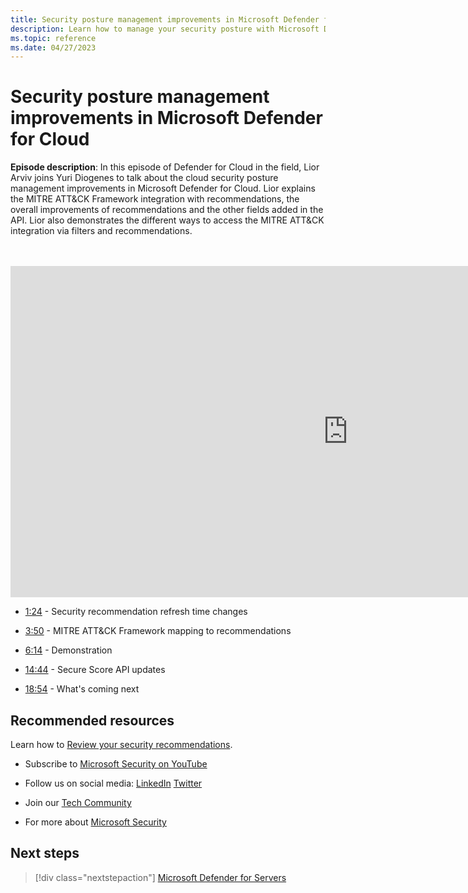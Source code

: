 ```yaml
---
title: Security posture management improvements in Microsoft Defender for Cloud
description: Learn how to manage your security posture with Microsoft Defender for Cloud.
ms.topic: reference
ms.date: 04/27/2023
---
```


# Security posture management improvements in Microsoft Defender for Cloud

**Episode description**: In this episode of Defender for Cloud in the field, Lior Arviv joins Yuri Diogenes to talk about the cloud security posture management improvements in Microsoft Defender for Cloud. Lior explains the MITRE ATT&CK Framework integration with recommendations, the overall improvements of recommendations and the other fields added in the API. Lior also demonstrates the different ways to access the MITRE ATT&CK integration via filters and recommendations.

<br>
<br>
<iframe src="https://aka.ms/docs/player?id=845108fd-e57d-40e0-808a-1239e78a7390" width="1080" height="530" allowFullScreen="true" frameBorder="0"></iframe>

- [1:24](/shows/mdc-in-the-field/defender-for-containers#time=01m24s) - Security recommendation refresh time changes

- [3:50](/shows/mdc-in-the-field/defender-for-containers#time=03m50s) - MITRE ATT&CK Framework mapping to recommendations

- [6:14](/shows/mdc-in-the-field/defender-for-containers#time=06m14s) - Demonstration

- [14:44](/shows/mdc-in-the-field/defender-for-containers#time=14m44s) - Secure Score API updates

- [18:54](/shows/mdc-in-the-field/defender-for-containers#time=18m54s) - What's coming next

## Recommended resources
  
Learn how to [Review your security recommendations](review-security-recommendations.md).

-  Subscribe to [Microsoft Security on YouTube](https://www.youtube.com/redirect?event=video_description&redir_token=QUFFLUhqa0ZoTml2Qm9kZ2pjRzNMUXFqVUwyNl80YVNtd3xBQ3Jtc0trVm9QM2Z0NlpOeC1KSUE2UEd1cVJ5aHQ0MTN6WjJEYmNlOG9rWC1KZ1ZqaTNmcHdOOHMtWXRLSGhUTVBhQlhhYzlUc2xmTHZtaUpkd1c4LUQzLWt1YmRTbkVQVE5EcTJIM0Foc042SGdQZU5acVRJbw&q=https%3A%2F%2Faka.ms%2FSubscribeMicrosoftSecurity)

-  Follow us on social media: 
  [LinkedIn](https://www.youtube.com/redirect?event=video_description&redir_token=QUFFLUhqbFk5TXZuQld2NlpBRV9BQlJqMktYSm95WWhCZ3xBQ3Jtc0tsQU13MkNPWGNFZzVuem5zc05wcnp0VGxybHprVTkwS2todWw0b0VCWUl4a2ZKYVktNGM1TVFHTXpmajVLcjRKX0cwVFNJaDlzTld4MnhyenBuUGRCVmdoYzRZTjFmYXRTVlhpZGc4MHhoa3N6ZDhFMA&q=https%3A%2F%2Fwww.linkedin.com%2Fshowcase%2Fmicrosoft-security%2F)
  [Twitter](https://twitter.com/msftsecurity)

-  Join our [Tech Community](https://aka.ms/SecurityTechCommunity)

-  For more about [Microsoft Security](https://msft.it/6002T9HQY)

## Next steps

> [!div class="nextstepaction"]
> [Microsoft Defender for Servers](episode-five.md)
